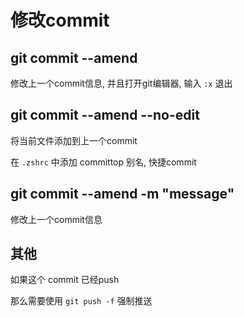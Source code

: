 # 修改commit

## git commit --amend

修改上一个commit信息, 并且打开git编辑器, 输入 `:x` 退出

## git commit --amend --no-edit

将当前文件添加到上一个commit

在 `.zshrc` 中添加 committop 别名, 快捷commit

## git commit --amend -m "message"

修改上一个commit信息

## 其他

如果这个 commit 已经push

那么需要使用 `git push -f` 强制推送
